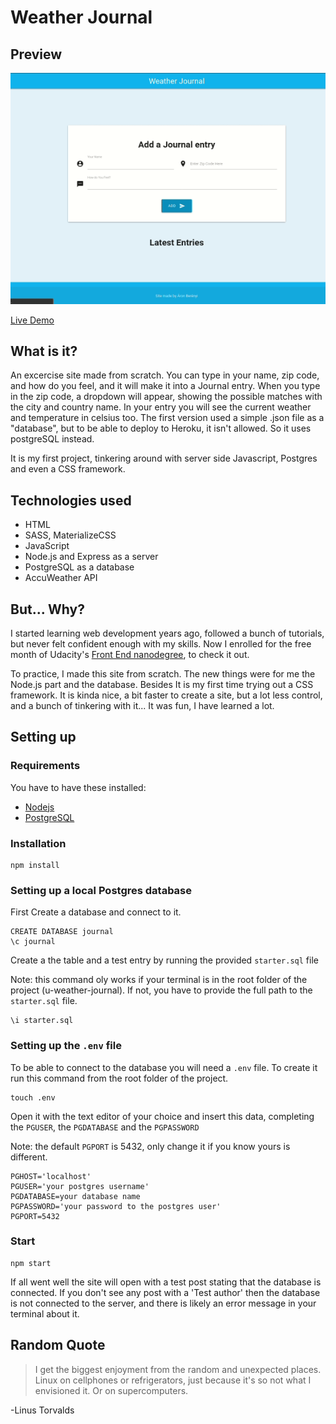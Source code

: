 # Weather Journal

## Preview

![](./preview.gif)

[Live Demo](https://u-weather-journal.herokuapp.com/)

## What is it?

 An excercise site made from scratch.
 You can type in your name, zip code, and how do you feel, and it will make it into a Journal entry. When you type in the zip code, a dropdown will appear, showing the possible matches with the city and country name. In your entry you will see the current weather and temperature in celsius too. The first version used a simple .json file as a "database", but to be able to deploy to Heroku, it isn't allowed. So it uses postgreSQL instead.

It is my first project, tinkering around with server side Javascript, Postgres and even a CSS framework.

## Technologies used
* HTML
* SASS, MaterializeCSS
* JavaScript
* Node.js and Express as a server 
* PostgreSQL as a database
* AccuWeather API


## But... Why?
I started learning web development years ago, followed a bunch of tutorials, but never felt confident enough with my skills. Now I enrolled for the free month of Udacity's [Front End nanodegree](https://www.udacity.com/course/front-end-web-developer-nanodegree--nd0011), to check it out. 

To practice, I made this site from scratch. The new things were for me the Node.js part and the database. Besides It is my first time trying out a CSS framework. It is kinda nice, a bit faster to create a site, but a lot less control, and a bunch of tinkering with it... It was fun, I have learned a lot. 


## Setting up

### Requirements
You have to have these installed:
* [Nodejs](https://nodejs.org/en/)
* [PostgreSQL](https://www.postgresql.org/)

### Installation
```
npm install
```

### Setting up a local Postgres database

First Create a database and connect to it.
```
CREATE DATABASE journal
\c journal
```
Create a the table and a test entry by running the provided `starter.sql` file

Note: this command oly works if your terminal is in the root folder of the project (u-weather-journal). If not, you have to provide the full path to the `starter.sql` file.
```
\i starter.sql
```

### Setting up the `.env` file

To be able to connect to the database you will need a `.env` file.
To create it run this command from the root folder of the project.
```
touch .env
```
Open it with the text editor of your choice and insert this data, completing the `PGUSER`, the `PGDATABASE` and the `PGPASSWORD` 

Note: the default `PGPORT` is 5432, only change it if you know yours is different.
```
PGHOST='localhost'
PGUSER='your postgres username'
PGDATABASE=your database name
PGPASSWORD='your password to the postgres user'
PGPORT=5432
```

### Start

```
npm start
```

If all went well the site will open with a test post stating that the database is connected. If you don't see any post with a 'Test author' then the database is not connected to the server, and there is likely an error message in your terminal about it.


## Random Quote

> I get the biggest enjoyment from the random and unexpected places. Linux on cellphones or refrigerators, just because it's so not what I envisioned it. Or on supercomputers.

-Linus Torvalds

